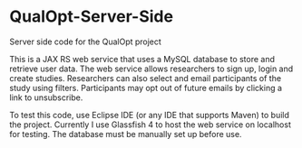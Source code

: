 # QualOpt-Server-Side
Server side code for the QualOpt project

This is a JAX RS web service that uses a MySQL database to store and retrieve user data. The web service allows researchers to sign up,
login and create studies. Researchers can also select and email participants of the study using filters. Participants may opt out of future
emails by clicking a link to unsubscribe.

To test this code, use Eclipse IDE (or any IDE that supports Maven) to build the project. Currently I use Glassfish 4 to host the web service
on localhost for testing. The database must be manually set up before use.
